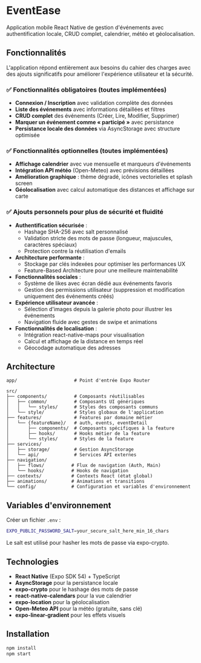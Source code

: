 # EventEase

Application mobile React Native de gestion d'événements avec authentification locale, CRUD complet, calendrier, météo et géolocalisation.

## Fonctionnalités

L'application répond entièrement aux besoins du cahier des charges avec des ajouts significatifs pour améliorer l'expérience utilisateur et la sécurité.

### ✅ Fonctionnalités obligatoires (toutes implémentées)
- **Connexion / Inscription** avec validation complète des données
- **Liste des événements** avec informations détaillées et filtres
- **CRUD complet** des événements (Créer, Lire, Modifier, Supprimer)
- **Marquer un événement comme « participé »** avec persistance
- **Persistance locale des données** via AsyncStorage avec structure optimisée

### ✅ Fonctionnalités optionnelles (toutes implémentées)
- **Affichage calendrier** avec vue mensuelle et marqueurs d'événements
- **Intégration API météo** (Open-Meteo) avec prévisions détaillées
- **Amélioration graphique** : thème dégradé, icônes vectorielles et splash screen
- **Géolocalisation** avec calcul automatique des distances et affichage sur carte

### ✅ Ajouts personnels pour plus de sécurité et fluidité
- **Authentification sécurisée** :
  - Hashage SHA-256 avec salt personnalisé
  - Validation stricte des mots de passe (longueur, majuscules, caractères spéciaux)
  - Protection contre la réutilisation d'emails
- **Architecture performante** :
  - Stockage par clés indexées pour optimiser les performances UX
  - Feature-Based Architecture pour une meilleure maintenabilité
- **Fonctionnalités sociales** :
  - Système de likes avec écran dédié aux événements favoris
  - Gestion des permissions utilisateur (suppression et modification uniquement des événements créés)
- **Expérience utilisateur avancée** :
  - Sélection d'images depuis la galerie photo pour illustrer les événements
  - Navigation fluide avec gestes de swipe et animations
- **Fonctionnalités de localisation** :
  - Intégration react-native-maps pour visualisation
  - Calcul et affichage de la distance en temps réel
  - Géocodage automatique des adresses

## Architecture

```
app/                     # Point d'entrée Expo Router

src/
├── components/          # Composants réutilisables
│   ├── common/          # Composants UI génériques
│   │   └── styles/      # Styles des composants communs
│   └── style/           # Styles globaux de l'application
├── features/            # Features par domaine métier
│   └── {featureName}/   # auth, events, eventDetail
│       ├── components/  # Composants spécifiques à la feature
│       ├── hooks/       # Hooks métier de la feature
│       └── styles/      # Styles de la feature
├── services/
│   ├── storage/         # Gestion AsyncStorage
│   └── api/             # Services API externes
├── navigation/
│   ├── flows/          # Flux de navigation (Auth, Main)
│   └── hooks/          # Hooks de navigation
├── contexts/           # Contexts React (état global)
├── animations/         # Animations et transitions
└── config/             # Configuration et variables d'environnement
```

## Variables d'environnement

Créer un fichier `.env` :
```bash
EXPO_PUBLIC_PASSWORD_SALT=your_secure_salt_here_min_16_chars
```

Le salt est utilisé pour hasher les mots de passe via expo-crypto.

## Technologies

- **React Native** (Expo SDK 54) + TypeScript
- **AsyncStorage** pour la persistance locale
- **expo-crypto** pour le hashage des mots de passe
- **react-native-calendars** pour la vue calendrier
- **expo-location** pour la géolocalisation
- **Open-Meteo API** pour la météo (gratuite, sans clé)
- **expo-linear-gradient** pour les effets visuels

## Installation

```bash
npm install
npm start
```

